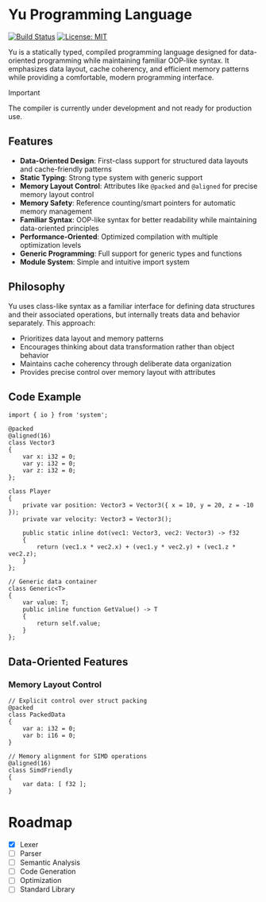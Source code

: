 # Yu Programming Language

[![Build Status](https://github.com/yuminaa/yu/actions/workflows/workflow.yml/badge.svg)](https://github.com/yuminaa/yu/actions)
[![License: MIT](https://img.shields.io/badge/License-MIT-yellow.svg)](https://opensource.org/licenses/MIT)

Yu is a statically typed, compiled programming language designed for data-oriented programming while maintaining
familiar OOP-like syntax. It emphasizes data layout, cache coherency, and efficient memory patterns while providing a
comfortable, modern programming interface.

> [!IMPORTANT]
> The compiler is currently under development and not ready for production use.

## Features

- **Data-Oriented Design**: First-class support for structured data layouts and cache-friendly patterns
- **Static Typing**: Strong type system with generic support
- **Memory Layout Control**: Attributes like `@packed` and `@aligned` for precise memory layout control
- **Memory Safety**: Reference counting/smart pointers for automatic memory management
- **Familiar Syntax**: OOP-like syntax for better readability while maintaining data-oriented principles
- **Performance-Oriented**: Optimized compilation with multiple optimization levels
- **Generic Programming**: Full support for generic types and functions
- **Module System**: Simple and intuitive import system

## Philosophy

Yu uses class-like syntax as a familiar interface for defining data structures and their associated operations, but
internally treats data and behavior separately. This approach:

- Prioritizes data layout and memory patterns
- Encourages thinking about data transformation rather than object behavior
- Maintains cache coherency through deliberate data organization
- Provides precise control over memory layout with attributes

## Code Example

```yu
import { io } from 'system'; 

@packed
@aligned(16)
class Vector3
{
    var x: i32 = 0;
    var y: i32 = 0;
    var z: i32 = 0;
};

class Player 
{
    private var position: Vector3 = Vector3({ x = 10, y = 20, z = -10 });
    private var velocity: Vector3 = Vector3();

    public static inline dot(vec1: Vector3, vec2: Vector3) -> f32 
    {
        return (vec1.x * vec2.x) + (vec1.y * vec2.y) + (vec1.z * vec2.z);
    }
};

// Generic data container
class Generic<T>
{
    var value: T;
    public inline function GetValue() -> T 
    {
        return self.value;
    }
};
```

## Data-Oriented Features

### Memory Layout Control

```yu
// Explicit control over struct packing
@packed
class PackedData 
{
    var a: i32 = 0;
    var b: i16 = 0;
}

// Memory alignment for SIMD operations
@aligned(16)
class SimdFriendly 
{
    var data: [ f32 ];
}
```

# Roadmap

- [X] Lexer
- [ ] Parser
- [ ] Semantic Analysis
- [ ] Code Generation
- [ ] Optimization
- [ ] Standard Library